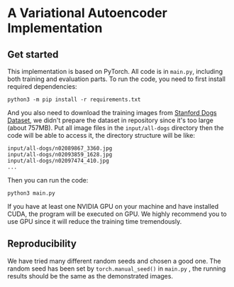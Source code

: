 # A Variational Autoencoder Implementation

## Get started

This implementation is based on PyTorch. All code is in `main.py`, including both training and evaluation parts. To run the code, you need to first install required dependencies:

```shell
python3 -m pip install -r requirements.txt
```

And you also need to download the training images from [Stanford Dogs Dataset](http://vision.stanford.edu/aditya86/ImageNetDogs/), we didn't prepare the dataset in repository since it's too large (about 757MB). Put all image files in the `input/all-dogs` directory then the code will be able to access it, the directory structure will be like:

```
input/all-dogs/n02089867_3360.jpg
input/all-dogs/n02093859_1628.jpg
input/all-dogs/n02097474_410.jpg
...
```

Then you can run the code:

```shell
python3 main.py
```

If you have at least one NVIDIA GPU on your machine and have installed CUDA, the program will be executed on GPU. We highly recommend you to use GPU since it will reduce the training time tremendously.

## Reproducibility

We have tried many different random seeds and chosen a good one. The random seed has been set by `torch.manual_seed()` in `main.py` , the running results should be the same as the demonstrated images.
